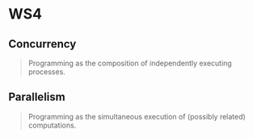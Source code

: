 # WS4

## Concurrency

> Programming as the composition of independently executing processes.

## Parallelism

> Programming as the simultaneous execution of (possibly related) computations.

